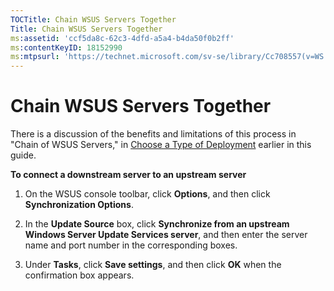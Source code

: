 ```yaml
---
TOCTitle: Chain WSUS Servers Together
Title: Chain WSUS Servers Together
ms:assetid: 'ccf5da8c-62c3-4dfd-a5a4-b4da50f0b2ff'
ms:contentKeyID: 18152990
ms:mtpsurl: 'https://technet.microsoft.com/sv-se/library/Cc708557(v=WS.10)'
---
```


Chain WSUS Servers Together
===========================

There is a discussion of the benefits and limitations of this process in "Chain of WSUS Servers," in [Choose a Type of Deployment](https://technet.microsoft.com/bc61fb16-13d4-4b3e-b547-fae6a0d5b7bc) earlier in this guide.

**To connect a downstream server to an upstream server**
1.  On the WSUS console toolbar, click **Options**, and then click **Synchronization Options**.

2.  In the **Update Source** box, click **Synchronize from an upstream Windows Server Update Services server**, and then enter the server name and port number in the corresponding boxes.

3.  Under **Tasks**, click **Save settings**, and then click **OK** when the confirmation box appears.
